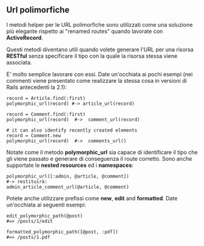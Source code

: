 ## Url polimorfiche

I metodi helper per le URL polimorfiche sono utilizzati come una soluzione più elegante rispetto ai "renamed routes" quando lavorate con **ActiveRecord**.

Questi metodi diventano utili quando volete generare l'URL per una risorsa **RESTful** senza specificare il tipo con la quale la risorsa stessa viene associata.

E' molto semplice lavorare con essi. Date un'occhiata ai pochi esempi (nei commenti viene presentato come realizzare la stessa cosa in versioni di Rails antecedenti la 2.1):                                    

	record = Article.find(:first) 
	polymorphic_url(record) #-> article_url(record)

	record = Comment.find(:first)
	polymorphic_url(record)  #->  comment_url(record)

	# it can also identify recently created elements
	record = Comment.new
	polymorphic_url(record)  #->  comments_url()

Notate come il metodo **polymorphic_url** sia capace di identificare il tipo che gli viene passato e generare di conseguenza il route corretto. Sono anche supportate le **nested resources** ed i **namespaces**:

	polymorphic_url([:admin, @article, @comment])
	#-> restituirà:
	admin_article_comment_url(@article, @comment)


Potete anche utilizzare prefissi come **new**, **edit** and **formatted**. Date un'occhiata ai seguenti esempi:

	edit_polymorphic_path(@post)
	#=> /posts/1/edit

	formatted_polymorphic_path([@post, :pdf])
	#=> /posts/1.pdf
